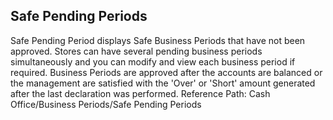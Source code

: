 ## Safe Pending Periods
Safe Pending Period displays Safe Business Periods that have not been approved. Stores can have several pending business periods simultaneously and you can modify and view each business period if required.
Business Periods are approved after the accounts are balanced or the management are satisfied with the 'Over' or 'Short' amount generated after the last declaration was performed.
Reference Path: Cash Office/Business Periods/Safe Pending Periods
